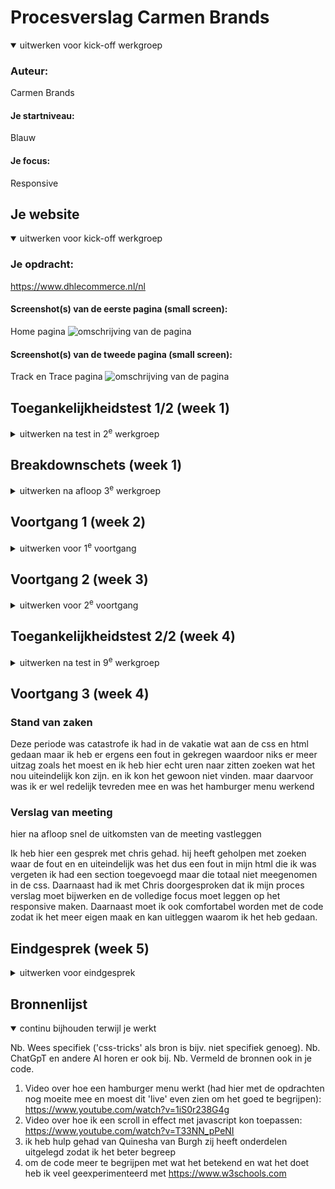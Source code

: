 # Procesverslag Carmen Brands


<details open>
  <summary>uitwerken voor kick-off werkgroep</summary>

  ### Auteur:
  Carmen Brands

  #### Je startniveau:
  Blauw

  #### Je focus:
  Responsive
</details>





## Je website

<details open>
  <summary>uitwerken voor kick-off werkgroep</summary>

  ### Je opdracht:
  https://www.dhlecommerce.nl/nl

  #### Screenshot(s) van de eerste pagina (small screen): 
  Home pagina
  <img src="readmeimages/dhlhomepagina.svg" width="375px" alt="omschrijving van de pagina">

  #### Screenshot(s) van de tweede pagina (small screen):
  Track en Trace pagina
  <img src="readmeimages/dhltrackentrace.svg" width="375px" alt="omschrijving van de pagina">
 
</details>



## Toegankelijkheidstest 1/2 (week 1)

<details>
  <summary>uitwerken na test in 2<sup>e</sup> werkgroep</summary>

  ### Toegankelijkheidstest
  <img src="readmeimages/test1blad1.png" width="375px" alt="toegankelijkheidstest">
  <img src="readmeimages/test1blad2.jpg" width="375px" alt="toegankelijkheidstest">
  <img src="readmeimages/test1blad3.jpg" width="375px" alt="toegankelijkheidstest">
  <img src="readmeimages/test1blad4.jpg" width="375px" alt="toegankelijkheidstest">
  <img src="readmeimages/test1blad5.jpg" width="375px" alt="toegankelijkheidstest">
  

  ### Bevindingen
  1. ze maken geen gebruik van darkmode 
  2. met de screenreader worden knoppen als afbeelding geroepen.
  3. geen logische volgorde met de heading levels

</details>



## Breakdownschets (week 1)

<details>
  <summary>uitwerken na afloop 3<sup>e</sup> werkgroep</summary>


  ### dynamisch deel (bijv menu): 
  <img src="readmeimages/breakdownpagina1.png" width="375px" alt="breakdown van een dynamisch deel">

  ### wellicht nog een dynamisch deel (bijv filter): 
  <img src="readmeimages/breakdownpagina2.png" width="375px" alt="breakdown van nog een dynamisch deel">

</details>





## Voortgang 1 (week 2)

<details>
  <summary>uitwerken voor 1<sup>e</sup> voortgang</summary>

  ### Stand van zaken
  ik heb de eerste 2 html pagina's gemaakt zodat ik die goed kan neerzetten voordat ik met de css begin wel. dus ik wil met het gesprek nakijken of de html goed is neergezet zodat ik verder kan. En ik ben bezig geweest met de afbeeldingen te verzamelen


  ### Verslag van meeting
  hier na afloop snel de uitkomsten van de meeting vastleggen

  ik heb hier een gesprek met sybren gehad.
  hij had een aantal dingetjes over mijn html en dat waren de volgende;
  1. geen div's gebruiken je kan ze vervangen voor articles
  2. 1 h1 per pagina de rest oplopend doen
  3. geen n2e nav in de footer
  4. afbeeldingen invoegen

  na dit gesprek zaten er dus wat fouten in de html dus die moeten aangepast worden en dan kan ik beginnen aan de css

</details>





## Voortgang 2 (week 3)

<details>
  <summary>uitwerken voor 2<sup>e</sup> voortgang</summary>

  ### Stand van zaken
  hier heb ik de html verbeterd en ben ik begonnen aan de css hier had ik wel wat moeite mee. Daarom heb ik wat meer tijd gestoken in het onderzoeken naar hoe ik de css kan neerzetten en hoe het allemaal werkt ik ben hier voornamlijk met w3school mee bezig geweest. en ik had besloten om een paar kopjes uit de html weg te laten omdat ik al genoeg moeite heb met de css en het responsive te krijgen dat ik daar al genoeg tijd aan kwijt ben


  

  ### Verslag van meeting
  hier na afloop snel de uitkomsten van de meeting vastleggen

  hier heb ik een gesprek gehad met sybren.
  ik heb hem mijn html laten nakijken op de verbeter punten daar had hij nog 1 puntje op en dat was een li toevoegen en dat heb ik gedaan. Daarnaast had ik een vraagje over mijn footer want ik wou weten hoe ik de extra opsommingstekens weg kreeg en daar heeft hij een code pen van gestuurd zodat ik daar naar kon kijken en toe passen ik kreeg het advies om we echt de focus te leggen op de css want daar liep ik wat in achter en dat ik optijd om hulp moet vragen wanneer het niet lukt met het hamburger menu.

</details>





## Toegankelijkheidstest 2/2 (week 4)

<details>
  <summary>uitwerken na test in 9<sup>e</sup> werkgroep</summary>

  ### Toegankelijkheidstest
  <img src="readmeimages/test2blad1.jpg" width="375px" alt="toegankelijkheidstest">
  <img src="readmeimages/test2blad2.jpg" width="375px" alt="toegankelijkheidstest">
  <img src="readmeimages/test2blad3.jpg" width="375px" alt="toegankelijkheidstest">
  <img src="readmeimages/test2blad4.jpg" width="375px" alt="toegankelijkheidstest">
  <img src="readmeimages/test2blad5.jpg" width="375px" alt="toegankelijkheidstest">

  ### Bevindingen
  1. Bekijk meer' word gezegd op knoppen, terwijl er iets anders staat.
  2. Afbeeldingen moeten duidelijker worden wat slaat op de tekst ernaast.
  3. de html had een paar warnings maar dat zijn punten die ze aangeven om te vervagen voor divs dus daar moet ik nog naar kijken
  4. de headings lopen nu wel logisch

</details>





## Voortgang 3 (week 4)



  ### Stand van zaken
  Deze periode was catastrofe ik had in de vakatie wat aan de css en html gedaan maar ik heb er ergens een fout in gekregen waardoor niks er meer uitzag zoals het moest en ik heb hier echt uren naar zitten zoeken wat het nou uiteindelijk kon zijn. en ik kon het gewoon niet vinden. maar daarvoor was ik er wel redelijk tevreden mee en was het hamburger menu werkend


  ### Verslag van meeting
  hier na afloop snel de uitkomsten van de meeting vastleggen

  Ik heb hier een gesprek met chris gehad.
  hij heeft geholpen met zoeken waar de fout en en uiteindelijk was het dus een fout in mijn html die ik was vergeten ik had een section toegevoegd maar die totaal niet meegenomen in de css. Daarnaast had ik met Chris doorgesproken dat ik mijn proces verslag moet bijwerken en de volledige focus moet leggen op het responsive maken. Daarnaast moet ik ook comfortabel worden met de code zodat ik het meer eigen maak en kan uitleggen waarom ik het heb gedaan.

</details>





## Eindgesprek (week 5)

<details>
  <summary>uitwerken voor eindgesprek</summary>

  ### Je uitkomst - karakteristiek screenshots:
  Home pagina
  <img src="readmeimages/dhlhomepaginaeind.svg" width="375px" alt="omschrijving van de pagina">
  <img src="readmeimages/dhlhomepaginaeindweb.jpg" width="375px" alt="omschrijving van de pagina">

  #### Screenshot(s) van de tweede pagina :
  Track en Trace pagina
  <img src="readmeimages/dhltrackentraceeind.svg" width="375px" alt="omschrijving van de pagina">
  <img src="readmeimages/dhltrackentraceeindweb.jpg" width="375px" alt="omschrijving van de pagina">



  ### Dit ging goed/Heb ik geleerd: 
  Ik heb geleerd op de code meer eigen te maken doordat ik wat meer tijd heb geinvesteerd naar te kijken wat alles betekend en wat het doet daarnaast was ik erg blij met het hamburger menu dat die gelukt is met de hulp van een video

  <img src="readmeimages/hamburgermenu.png" width="375px" alt="top">


  ### Dit was lastig/Is niet gelukt:
  op de website van dhl zelf zit er in de footer een soort vouw menu die zodra hij kleiner wordt een dropdown menu krijgt ik heb gekeken hoe dit moest en ook gevraagd maar ik had er niet voldoende tijd voor om deze goed te krijgen dus heb ik heb gelaten zoals dat ik hem had 

  <img src="readmeimages/mijnsite1.png" width="375px" alt="bummer">
  <img src="readmeimages/mijnsite2.png" width="375px" alt="bummer">
  <img src="readmeimages/dhlsite1.png" width="375px" alt="bummer">
  <img src="readmeimages/dhlsite2.png" width="375px" alt="bummer">
</details>





## Bronnenlijst

<details open>
  <summary>continu bijhouden terwijl je werkt</summary>

  Nb. Wees specifiek ('css-tricks' als bron is bijv. niet specifiek genoeg). 
  Nb. ChatGpT en andere AI horen er ook bij.
  Nb. Vermeld de bronnen ook in je code.

  1. Video over hoe een hamburger menu werkt (had hier met de opdrachten nog moeite mee en moest dit 'live' even zien om het goed te begrijpen): https://www.youtube.com/watch?v=1iS0r238G4g
  2. Video over hoe ik een scroll in effect met javascript kon toepassen: https://www.youtube.com/watch?v=T33NN_pPeNI
  3. ik heb hulp gehad van Quinesha van Burgh zij heeft onderdelen uitgelegd zodat ik het beter begreep
  4. om de code meer te begrijpen met wat het betekend en wat het doet heb ik veel geexperimenteerd met https://www.w3schools.com

</details>